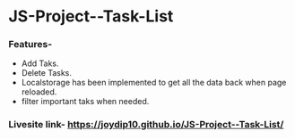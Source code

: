 # JS-Project--Task-List

### Features-
- Add Taks.
- Delete Tasks.
-  Localstorage has been implemented to get all the data back when page reloaded.
- filter important taks when needed.

### Livesite link- https://joydip10.github.io/JS-Project--Task-List/
